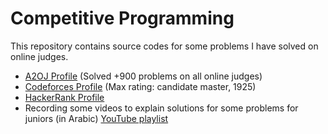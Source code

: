 # Competitive Programming

This repository contains source codes for some problems I have solved on online judges. 

* [A2OJ Profile](https://a2oj.com/profile?Username=ayman96) (Solved +900 problems on all online judges)
* [Codeforces Profile](http://codeforces.com/profile/_AymanSalah) (Max rating: candidate master, 1925)
* [HackerRank Profile](https://www.hackerrank.com/AymanSalah)
* Recording some videos to explain solutions for some problems for juniors (in Arabic) [YouTube playlist](https://www.youtube.com/playlist?list=PLj1Mu2IzgNfNou5a3EANQKcKrW9iOtpTH)
